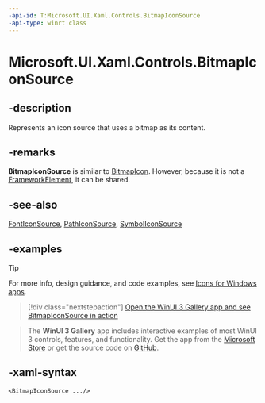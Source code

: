 ```yaml
---
-api-id: T:Microsoft.UI.Xaml.Controls.BitmapIconSource
-api-type: winrt class
---
```

<!-- Class syntax.
public class BitmapIconSource : IconSource, IconSource
-->

# Microsoft.UI.Xaml.Controls.BitmapIconSource

## -description

Represents an icon source that uses a bitmap as its content.

## -remarks

**BitmapIconSource** is similar to [BitmapIcon](/uwp/api/windows.ui.xaml.controls.bitmapicon). However, because it is not a [FrameworkElement](/uwp/api/windows.ui.xaml.frameworkelement), it can be shared.

## -see-also

[FontIconSource](fonticonsource.md), [PathIconSource](pathiconsource.md), [SymbolIconSource](symboliconsource.md)

## -examples

> [!TIP]
> For more info, design guidance, and code examples, see [Icons for Windows apps](/windows/apps/design/style/icons).

> [!div class="nextstepaction"]
> [Open the WinUI 3 Gallery app and see BitmapIconSource in action](winui3gallery:/item/IconElement)

> The **WinUI 3 Gallery** app includes interactive examples of most WinUI 3 controls, features, and functionality. Get the app from the [Microsoft Store](https://www.microsoft.com/store/productId/9P3JFPWWDZRC) or get the source code on [GitHub](https://github.com/microsoft/WinUI-Gallery).

## -xaml-syntax

```xaml
<BitmapIconSource .../>
```
